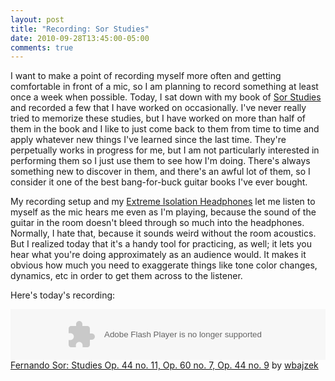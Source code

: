 ```yaml
---
layout: post
title: "Recording: Sor Studies"
date: 2010-09-28T13:45:00-05:00
comments: true
---
```


I want to make a point of recording myself more often and getting comfortable in front of a mic, so I am planning to record something at least once a week when possible. Today, I sat down with my book of <a href="http://www.amazon.com/Mel-Bay-Complete-Studies-Guitar/dp/1562229478?ie=UTF8&amp;tag=willisguitabl-20&amp;link_code=btl&amp;camp=213689&amp;creative=392969" target="_blank">Sor Studies</a><img alt="" border="0" height="1" src="http://www.assoc-amazon.com/e/ir?t=willisguitabl-20&amp;l=btl&amp;camp=213689&amp;creative=392969&amp;o=1&amp;a=1562229478" style="border: medium none ! important; margin: 0px ! important; padding: 0px ! important;" width="1" /> and recorded a few that I have worked on occasionally. I've never really tried to memorize these studies, but I have worked on more than half of them in the book and I like to just come back to them from time to time and apply whatever new things I've learned since the last time. They're perpetually works in progress for me, but I am not particularly interested in performing them so I just use them to see how I'm doing. There's always something new to discover in them, and there's an awful lot of them, so I consider it one of the best bang-for-buck guitar books I've ever bought. 

My recording setup and my <a href="http://www.amazon.com/Direct-Sound-DIRECT-EX-25-EXTREME/dp/B0010HHEEM?ie=UTF8&amp;tag=willisguitabl-20&amp;link_code=btl&amp;camp=213689&amp;creative=392969" target="_blank">Extreme Isolation Headphones</a> let me listen to myself as the mic hears me even as I'm playing, because the sound of the guitar in the room doesn't bleed through so much into the headphones. Normally, I hate that, because it sounds weird without the room acoustics. But I realized today that it's a handy tool for practicing, as well; it lets you hear what you're doing approximately as an audience would. It makes it obvious how much you need to exaggerate things like tone color changes, dynamics, etc in order to get them across to the listener.

Here's today's recording:

<object height="81" width="100%"> <param name="movie" value="http://player.soundcloud.com/player.swf?url=http%3A%2F%2Fapi.soundcloud.com%2Ftracks%2F5646945%3Fsecret_token%3Ds-YTSrZ&secret_url=false"></param><param name="allowscriptaccess" value="always"></param><embed allowscriptaccess="always" height="81" src="http://player.soundcloud.com/player.swf?url=http%3A%2F%2Fapi.soundcloud.com%2Ftracks%2F5646945%3Fsecret_token%3Ds-YTSrZ&secret_url=false" type="application/x-shockwave-flash" width="100%"></embed> </object>  <a href="http://soundcloud.com/wbajzek/fernando-sor-studies-op-44-no-11-op-60-no-7-op-44-no-9">Fernando Sor: Studies Op. 44 no. 11, Op. 60 no. 7, Op. 44 no. 9</a> by <a href="http://soundcloud.com/wbajzek">wbajzek</a>


